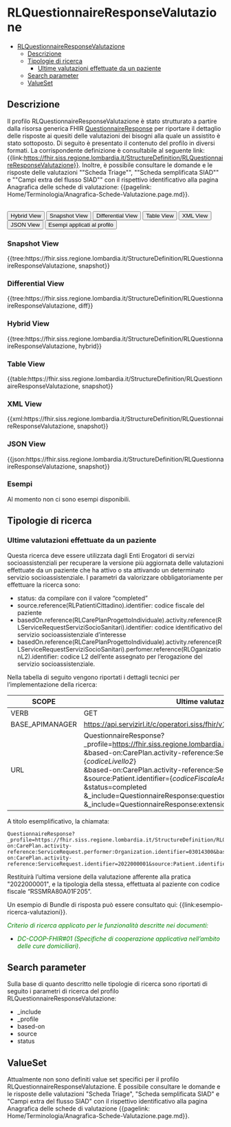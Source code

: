 # RLQuestionnaireResponseValutazione

- [RLQuestionnaireResponseValutazione](#rlquestionnaireresponsevalutazione)
  - [Descrizione](#descrizione)
  - [Tipologie di ricerca](#tipologie-di-ricerca)
    - [Ultime valutazioni effettuate da un paziente](#ultime-valutazioni-effettuate-da-un-paziente)
  - [Search parameter](#search-parameter)
  - [ValueSet](#valueset)


## Descrizione
Il profilo RLQuestionnaireResponseValutazione è stato strutturato a partire dalla risorsa generica FHIR [QuestionnaireResponse](http://hl7.org/fhir/R4/questionnaireresponse.html) per riportare il dettaglio delle risposte ai quesiti delle valutazioni dei bisogni alla quale un assistito è stato sottoposto.
Di seguito è presentato il contenuto del profilo in diversi formati. La corrispondente definizione è consultabile al seguente link: {{link:https://fhir.siss.regione.lombardia.it/StructureDefinition/RLQuestionnaireResponseValutazione}}.
Inoltre, è possibile consultare le domande e le risposte delle valutazioni ""Scheda Triage"", ""Scheda semplificata SIAD"" e ""Campi extra del flusso SIAD"" con il rispettivo identificativo alla pagina Anagrafica delle schede di valutazione: {{pagelink: Home/Terminologia/Anagrafica-Schede-Valutazione.page.md}}.

<br>
<div class="tab">
  <button class="tablinks active" onclick="openTab(event, 'Hybrid View')">Hybrid View</button>
  <button class="tablinks" onclick="openTab(event, 'Snapshot View')">Snapshot View</button>
  <button class="tablinks" onclick="openTab(event, 'Differential View')">Differential View</button>
  <button class="tablinks" onclick="openTab(event, 'Table View')">Table View</button>
  <button class="tablinks" onclick="openTab(event, 'XML View')">XML View</button>
  <button class="tablinks" onclick="openTab(event, 'JSON View')">JSON View</button>
  <button class="tablinks" onclick="openTab(event, 'Esempi')">Esempi applicati al profilo</button>
</div>

<div id="Snapshot View" class="tabcontent">
  <h3>Snapshot View</h3>
{{tree:https://fhir.siss.regione.lombardia.it/StructureDefinition/RLQuestionnaireResponseValutazione, snapshot}}
</div>

<div id="Differential View" class="tabcontent">
  <h3>Differential View</h3>
{{tree:https://fhir.siss.regione.lombardia.it/StructureDefinition/RLQuestionnaireResponseValutazione, diff}}
</div>

<div id="Hybrid View" class="tabcontent"  style="display:block">
  <h3>Hybrid View</h3>
{{tree:https://fhir.siss.regione.lombardia.it/StructureDefinition/RLQuestionnaireResponseValutazione, hybrid}}
</div>

<div id="Table View" class="tabcontent">
  <h3>Table View</h3>
{{table:https://fhir.siss.regione.lombardia.it/StructureDefinition/RLQuestionnaireResponseValutazione, snapshot}}
</div>

<div id="XML View" class="tabcontent">
  <h3>XML View</h3>
{{xml:https://fhir.siss.regione.lombardia.it/StructureDefinition/RLQuestionnaireResponseValutazione, snapshot}}
</div>

<div id="JSON View" class="tabcontent">
  <h3>JSON View</h3>
{{json:https://fhir.siss.regione.lombardia.it/StructureDefinition/RLQuestionnaireResponseValutazione, snapshot}}
</div>

<div id="Esempi" class="tabcontent">
  <h3>Esempi</h3>
Al momento non ci sono esempi disponibili. 
<br>
</div>

<!-- ===================================================FINE SEZIONE=================================================== -->

## Tipologie di ricerca

### Ultime valutazioni effettuate da un paziente

Questa ricerca deve essere utilizzata dagli Enti Erogatori di servizi socioassistenziali per recuperare la versione più aggiornata delle valutazioni effettuate da un paziente che ha attivo o sta attivando un determinato servizio socioassistenziale.
 I parametri da valorizzare obbligatoriamente per effettuare la ricerca sono:
-	status: da compilare con il valore “completed” 
-	source.reference(RLPatientiCittadino).identifier: codice fiscale del paziente 
-	basedOn.reference(RLCarePlanProgettoIndividuale).activity.reference(RLServiceRequestServiziSocioSanitari).identifier: codice identificativo del servizio socioassistenziale d’interesse
-	basedOn.reference(RLCarePlanProgettoIndividuale).activity.reference(RLServiceRequestServiziSocioSanitari).perfomer.reference(RLOganizationL2).identifier: codice L2 dell’ente assegnato per l’erogazione del servizio socioassistenziale.

Nella tabella di seguito vengono riportati i dettagli tecnici per l’implementazione della ricerca:

|     SCOPE    |Ultime valutazioni effettuate da un paziente|
|---|---|
| VERB | GET |
| BASE_APIMANAGER | https://api.servizirl.it/c/operatori.siss/fhir/v1.0.0/npri |
| URL | QuestionnaireResponse?_profile=https://fhir.siss.regione.lombardia.it/StructureDefinition/RLQuestionnaireResponseValutazione<br>&based-on:CarePlan.activity-reference:ServiceRequest.performer:Organization.identifier=\{_codiceLivello2_\}<br>&based-on:CarePlan.activity-reference:ServiceRequest.identifier=\{_numeroPratica_\}<br>&source:Patient.identifier=\{_codiceFiscaleAssistito_\}<br>&status=completed<br>&_include=QuestionnaireResponse:questionnaire<br>&_include=QuestionnaireResponse:extension.esitoValutazione |

A titolo esemplificativo, la chiamata: 

    QuestionnaireResponse?_profile=https://fhir.siss.regione.lombardia.it/StructureDefinition/RLQuestionnaireResponseValutazione&based-on:CarePlan.activity-reference:ServiceRequest.performer:Organization.identifier=03014300&based-on:CarePlan.activity-reference:ServiceRequest.identifier=2022000001&source:Patient.identifier=RSSMRA80A01F205&status=completed&_include=QuestionnaireResponse:questionnaire&_include=QuestionnaireResponse:extension.esitoValutazione

Restituirà l’ultima versione della valutazione afferente alla pratica "2022000001", e la tipologia della stessa, effettuata al paziente con codice fiscale “RSSMRA80A01F205”.

Un esempio di Bundle di risposta può essere consultato qui: {{link:esempio-ricerca-valutazioni}}.

<em><font style="color:green">
_Criterio di ricerca applicato per le funzionalità descritte nei documenti:_
- _DC-COOP-FHIR#01 (Specifiche di cooperazione applicativa nell’ambito delle cure domiciliari)_</font></em>.
<!-- ===================================================FINE SEZIONE=================================================== -->

## Search parameter
Sulla base di quanto descritto nelle tipologie di ricerca sono riportati di seguito i parametri di ricerca del profilo  RLQuestionnaireResponseValutazione: 
- _include
- _profile
- based-on
- source
- status

<!-- ===================================================FINE SEZIONE=================================================== -->

## ValueSet

Attualmente non sono definiti value set specifici per il profilo RLQuestionnaireResponseValutazione. È possibile consultare le domande e le risposte delle valutazioni "Scheda Triage", "Scheda semplificata SIAD" e "Campi extra del flusso SIAD" con il rispettivo identificativo alla pagina Anagrafica delle schede di valutazione 		{{pagelink: Home/Terminologia/Anagrafica-Schede-Valutazione.page.md}}.
